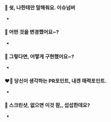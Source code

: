 ### 🤫 쉿, 나한테만 말해줘요. 이슈넘버

- 

### 🧐 어떤 것을 변경했어요~?
- 

### 🤔 그렇다면, 어떻게 구현했어요~?
- 

### ❤️‍🔥 당신이 생각하는 PR포인트, 내겐 매력포인트.
- 

### 📸 스크린샷, 없으면 이것 참,, 섭섭한데요?
- 
